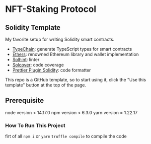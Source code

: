 # NFT-Staking Protocol

## Solidity Template

My favorite setup for writing Solidity smart contracts.

- [TypeChain](https://github.com/ethereum-ts/TypeChain): generate TypeScript types for smart contracts
- [Ethers](https://github.com/ethers-io/ethers.js/): renowned Ethereum library and wallet implementation
- [Solhint](https://github.com/protofire/solhint): linter
- [Solcover](https://github.com/sc-forks/solidity-coverage): code coverage
- [Prettier Plugin Solidity](https://github.com/prettier-solidity/prettier-plugin-solidity): code formatter

This repo is a GitHub template, so to start using it, click the "Use this template" button at the top of the page.


## Prerequisite
node version < 14.17.0
npm version < 6.3.0
yarn version = 1.22.17


### How To Run This Project
firt of all `npm i` or `yarn`
`truffle compile` to compile the code


